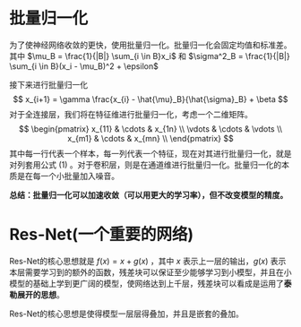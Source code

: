 # 批量归一化

为了使神经网络收敛的更快，使用批量归一化。批量归一化会固定均值和标准差。其中 $\mu_B = \frac{1}{|B|} \sum_{i \in B}x_i$ 和 $\sigma^2_B = \frac{1}{|B|} \sum_{i \in B}(x_i - \mu_B)^2 + \epsilon$

接下来进行批量归一化
$$
x_{i+1} = \gamma \frac{x_{i} - \hat{\mu}_B}{\hat{\sigma}_B} + \beta
$$
对于全连接层，我们将在特征维进行批量归一化，考虑一个二维矩阵。
$$
\begin{pmatrix}
x_{11} & \cdots & x_{1n} \\
\vdots & \cdots & \vdots \\
x_{m1} & \cdots & x_{mn} \\
\end{pmatrix}
$$
其中每一行代表一个样本，每一列代表一个特征，现在对其进行批量归一化，就是对列套用公式 $(1)$ 。对于卷积层，则是在通道维进行批量归一化。批量归一化的本质是在每一个小批量加入噪音。

**总结：批量归一化可以加速收敛（可以用更大的学习率），但不改变模型的精度。**

# Res-Net(一个重要的网络)

Res-Net的核心思想就是 $f(x) = x + g(x)$ ，其中 $x$ 表示上一层的输出，$g(x)$ 表示本层需要学习到的额外的函数，残差块可以保证至少能够学习到小模型，并且在小模型的基础上学到更广阔的模型，使网络达到上千层，残差块可以看成是运用了**泰勒展开的思想**。

Res-Net的核心思想是使得模型一层层得叠加，并且是嵌套的叠加。
